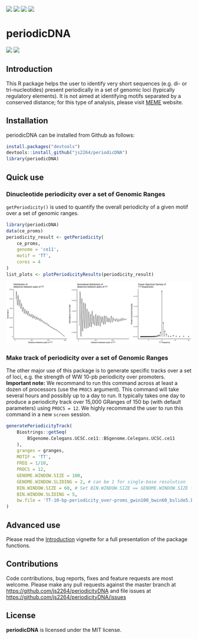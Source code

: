 [![](https://img.shields.io/badge/lifecycle-maturing-blue.svg)](https://www.tidyverse.org/lifecycle/#maturing)
[![](https://travis-ci.org/js2264/periodicDNA.svg?branch=master)](https://travis-ci.org/js2264/periodicDNA)
[![](https://img.shields.io/github/languages/code-size/js2264/periodicDNA.svg)](https://github.com/js2264/periodicDNA)
[![](https://codecov.io/gh/js2264/periodicDNA/branch/master/graph/badge.svg)](https://codecov.io/gh/js2264/periodicDNA)

# periodicDNA

![](man/images/TT_tissue-specific-classes.png)
![](man/images/WW-TT-AA-10bp-periodicity_tissue-spe-TSSs.png)

## Introduction

This R package helps the user to identify very short sequences (e.g. di- or 
tri-nucleotides) present periodically in a set of genomic loci (typically 
regulatory elements). It is not aimed at identifying motifs separated by a 
conserved distance; for this type of analysis, please visit 
[MEME](http://meme-suite.org) website.

## Installation

periodicDNA can be installed from Github as follows:

```r
install.packages("devtools")
devtools::install_github("js2264/periodicDNA")
library(periodicDNA)
```

## Quick use

### Dinucleotide periodicity over a set of Genomic Ranges

`getPeriodicity()` is used to quantify the overall periodicity of a 
given motif over a set of genomic ranges.

```r
library(periodicDNA)
data(ce_proms)
periodicity_result <- getPeriodicity(
    ce_proms,
    genome = 'ce11',
    motif = 'TT', 
    cores = 4
)
list_plots <- plotPeriodicityResults(periodicity_result)
```

![TT-periodicity](man/images/ubiquitous-promoters_TT-periodicity.png)

### Make track of periodicity over a set of Genomic Ranges

The other major use of this package is to generate specific tracks 
over a set of loci, e.g. the strength of WW 10-pb periodicity over promoters.  
**Important note:** We recommand to run this command across at least a dozen of
processors (use the `PROCS` argument). This command will take several hours and
possibly up to a day to run. It typically takes one day to produce a periodicity
track over 15,000 GRanges of 150 bp (with default parameters) using `PROCS = 12`.
We highly recommand the user to run this command in a new `screen` session. 

```r
generatePeriodicityTrack(
    Biostrings::getSeq(
        BSgenome.Celegans.UCSC.ce11::BSgenome.Celegans.UCSC.ce11
    ),
    granges = granges, 
    MOTIF = 'TT',
    FREQ = 1/10,
    PROCS = 12, 
    GENOME.WINDOW.SIZE = 100, 
    GENOME.WINDOW.SLIDING = 2, # can be 1 for single-base resolution
    BIN.WINDOW.SIZE = 60, # Set BIN.WINDOW.SIZE == GENOME.WINDOW.SIZE for no sliding window
    BIN.WINDOW.SLIDING = 5, 
    bw.file = 'TT-10-bp-periodicity_over-proms_gwin100_bwin60_bslide5.bw'
)
```

## Advanced use

Please read the [Introduction](vignettes/Introduction.md) vignette 
for a full presentation of the package functions.

## Contributions
Code contributions, bug reports, fixes and feature requests are most welcome.
Please make any pull requests against the master branch at 
https://github.com/js2264/periodicityDNA
and file issues at https://github.com/js2264/periodicityDNA/issues


## License 
**periodicDNA** is licensed under the MIT license.